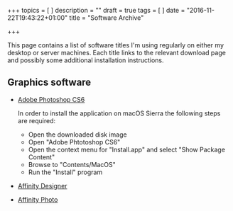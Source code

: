 +++
topics = [
]
description = ""
draft = true
tags = [
]
date = "2016-11-22T19:43:22+01:00"
title = "Software Archive"

+++

This page contains a list of software titles I'm using regularly on either my desktop or server machines. Each title links to the relevant download page and possibly some additional installation instructions.

## Graphics software

 *	[Adobe Photoshop CS6](https://helpx.adobe.com/nl/x-productkb/policy-pricing/cs6-product-downloads.html)

	In order to install the application on macOS Sierra the following steps are required:
	- Open the downloaded disk image
	- Open "Adobe Phtotoshop CS6"
	- Open the context menu for "Install.app" and select "Show Package Content"
	- Browse to "Contents/MacOS"
	- Run the "Install" program

 *	[Affinity Designer](https://itunes.apple.com/nl/app/affinity-designer/id824171161?l=en&mt=12)

 *	[Affinity Photo](https://itunes.apple.com/nl/app/affinity-photo/id824183456?l=en&mt=12)

